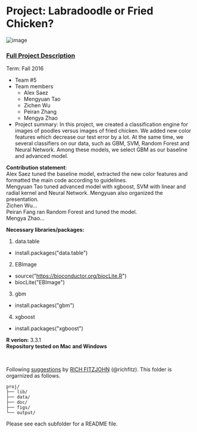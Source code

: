 # Project: Labradoodle or Fried Chicken? 
![image](https://s-media-cache-ak0.pinimg.com/236x/6b/01/3c/6b013cd759c69d17ffd1b67b3c1fbbbf.jpg)
### [Full Project Description](doc/project3_desc.html)

Term: Fall 2016

+ Team #5
+ Team members
	+ Alex Saez
	+ Mengyuan Tao
	+ Zichen Wu
	+ Peiran Zhang
	+ Mengya Zhao
+ Project summary: In this project, we created a classification engine for images of poodles versus images of fried chicken. We added new color features which decrease our test error by a lot. At the same time, we several classifiers on our data, such as GBM, SVM, Random Forest and Neural Network. Among these models, we select GBM as our baseline and advanced model.   
	
**Contribution statement**:<br/>
Alex Saez tuned the baseline model, extracted the new color features and formatted the main code according to guidelines.<br/>
Mengyuan Tao tuned advanced model with xgboost, SVM with linear and radial kernel and Neural Network. Mengyuan also organized the presentation.<br/>
Zichen Wu... <br/>
Peiran Fang ran Random Forest and tuned the model.<br/>
Mengya Zhao... <br/>


**Necessary libraries/packages:** <br/>

1. data.table
  * install.packages("data.table")
2. EBImage
  * source("https://bioconductor.org/biocLite.R")
  * biocLite("EBImage")
3. gbm
  * install.packages("gbm")
4. xgboost
  * install.packages("xgboost")


**R verion:** 3.3.1 <br/>
**Repository tested on Mac and Windows**

<br/>

Following [suggestions](http://nicercode.github.io/blog/2013-04-05-projects/) by [RICH FITZJOHN](http://nicercode.github.io/about/#Team) (@richfitz). This folder is orgarnized as follows.

```
proj/
├── lib/
├── data/
├── doc/
├── figs/
└── output/
```

Please see each subfolder for a README file.
